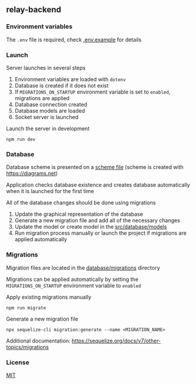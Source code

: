 ## relay-backend

### Environment variables

The `.env` file is required, check [.env.example](./.env.example) for details

### Launch

Server launches in several steps 
1. Environment variables are loaded with `dotenv`
2. Database is created if it does not exist
3. If `MIGRATIONS_ON_STARTUP` environment variable is set to `enabled`, migrations are applied
4. Database connection created
5. Database models are loaded
6. Socket server is launched

Launch the server in development

```shell script
npm run dev
```

### Database

Database scheme is presented on a [scheme file](./relay.png) (scheme is created with https://diagrams.net)

Application checks database existence and creates database automatically when it is launched for the first time

All of the database changes should be done using migrations
1. Update the graphical representation of the database
2. Generate a new migration file and add all of the necessary changes
3. Update the model or create model in the [src/database/models](./src/database/models)
4. Run migration process manually or launch the project if migrations are applied automatically

### Migrations

Migration files are located in the [database/migrations](./database/migrations) directory

Migrations can be applied automatically by setting the `MIGRATIONS_ON_STARTUP` environment variable to `enabled`

Apply existing migrations manually

```shell script
npm run migrate
```

Generate a new migration file

```shell script
npx sequelize-cli migration:generate --name <MIGRATION_NAME>
```

Additional documentation:
https://sequelize.org/docs/v7/other-topics/migrations

### License

[MIT](./LICENSE.md)
